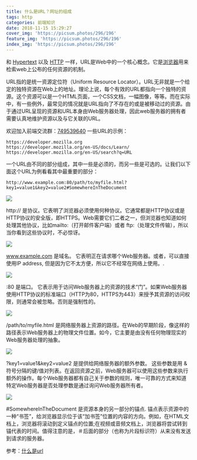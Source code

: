 ```yaml
---
title: 什么是URL？网址的组成
tags: http
categories: 前端知识
date: 2018-11-15 15:29:27
cover_img: 'https://picsum.photos/296/196'
feature_img: 'https://picsum.photos/296/196'
index_img: 'https://picsum.photos/296/196'
---
```

和 [Hypertext](https://developer.mozilla.org/en-US/docs/Glossary/Hypertext) 以及 [HTTP](https://developer.mozilla.org/en-US/docs/Glossary/HTTP) 一样，URL是Web中的一个核心概念。它是[浏览器](https://developer.mozilla.org/en-US/docs/Glossary/Browser)用来检索web上公布的任何资源的机制。

URL指的是统一资源定位符（Uniform Resource Locator）。URL无非就是一个给定的独特资源在Web上的地址。理论上说，每个有效的URL都指向一个独特的资源。这个资源可以是一个HTML页面，一个CSS文档，一幅图像，等等。而在实际中，有一些例外，最常见的情况就是URL指向了不存在的或是被移动过的资源。由于通过URL呈现的资源和URL本身由Web服务器处理，因此web服务器的拥有者需要认真地维护资源以及与它关联的URL。
 <!--more-->
欢迎加入前端交流群：[749539640](//shang.qq.com/wpa/qunwpa?idkey=f528775f242a7c39fe8512383febb8990e621bf97354c2fb82f6832097b7c501) 
一些URL的示例：

```
https://developer.mozilla.org
https://developer.mozilla.org/en-US/docs/Learn/
https://developer.mozilla.org/en-US/search?q=URL
```
一个URL由不同的部分组成，其中一些是必须的，而另一些是可选的。让我们以下面这个URL为例看看其中最重要的部分：

```
http://www.example.com:80/path/to/myfile.html?key1=value1&key2=value2#SomewhereInTheDocument

```
<img src="mdn-url-protocol@x2.png"  >


http:// 是协议。它表明了浏览器必须使用何种协议。它通常都是HTTP协议或是HTTP协议的安全版，即HTTPS。Web需要它们二者之一，但浏览器也知道如何处理其他协议，比如mailto:（打开邮件客户端）或者 ftp:（处理文件传输），所以当你看到这些协议时，不必惊讶。

<img src="mdn-url-domain@x2.png"  >

www.example.com 是域名。 它表明正在请求哪个Web服务器。或者，可以直接使用IP address, 但是因为它不太方便，所以它不经常在网络上使用。.

<img src="mdn-url-port@x2.png"  >


:80 是端口。 它表示用于访问Web服务器上的资源的技术“门”。如果Web服务器使用HTTP协议的标准端口（HTTP为80，HTTPS为443）来授予其资源的访问权限，则通常会被忽略。否则是强制性的。

<img src="mdn-url-path@x2.png"  >


/path/to/myfile.html 是网络服务器上资源的路径。在Web的早期阶段，像这样的路径表示Web服务器上的物理文件位置。如今，它主要是由没有任何物理现实的Web服务器处理的抽象。

 

<img src="mdn-url-parameters@x2.png"  >


?key1=value1&key2=value2 是提供给网络服务器的额外参数。 这些参数是用 & 符号分隔的键/值对列表。在返回资源之前，Web服务器可以使用这些参数来执行额外的操作。每个Web服务器都有自己关于参数的规则，唯一可靠的方式来知道特定Web服务器是否处理参数是通过询问Web服务器所有者。

<img src="mdn-url-anchor@x2.png"  >


#SomewhereInTheDocument 是资源本身的另一部分的锚点. 锚点表示资源中的一种“书签”，给浏览器显示位于该“加书签”位置的内容的方向。例如，在HTML文档上，浏览器将滚动到定义锚点的位置;在视频或音频文档上，浏览器将尝试转到锚代表的时间。值得注意的是，＃后面的部分（也称为片段标识符）从来没有发送到请求的服务器。

参考：[什么是url](https://developer.mozilla.org/zh-CN/docs/Learn/Common_questions/What_is_a_URL)